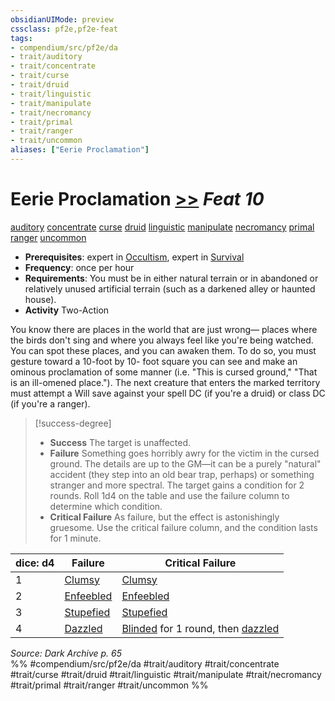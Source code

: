 ```yaml
---
obsidianUIMode: preview
cssclass: pf2e,pf2e-feat
tags:
- compendium/src/pf2e/da
- trait/auditory
- trait/concentrate
- trait/curse
- trait/druid
- trait/linguistic
- trait/manipulate
- trait/necromancy
- trait/primal
- trait/ranger
- trait/uncommon
aliases: ["Eerie Proclamation"]
---
```

# Eerie Proclamation  [>>](chapter-9-playing-the-game.md#Actions "Two-Action") *Feat 10*  
[auditory](auditory.md "Auditory Effect Trait")  [concentrate](concentrate.md "Concentrate Action & Ability Trait")  [curse](curse.md "Curse Effect Trait")  [druid](Reference/Rules/Traits/druid.md "Druid Class Trait")  [linguistic](linguistic.md "Linguistic Effect Trait")  [manipulate](manipulate.md "Manipulate General Trait")  [necromancy](necromancy.md "Necromancy School Trait")  [primal](primal.md "Primal Tradition Trait")  [ranger](Reference/Rules/Traits/ranger.md "Ranger Class Trait")  [uncommon](uncommon.md "Uncommon Rarity Trait")  

- **Prerequisites**: expert in [Occultism](skills.md#Occultism), expert in [Survival](skills.md#Survival)
- **Frequency**: once per hour
- **Requirements**: You must be in either natural terrain or in abandoned or relatively unused artificial terrain (such as a darkened alley or haunted house).
- **Activity** Two-Action

You know there are places in the world that are just wrong— places where the birds don't sing and where you always feel like you're being watched. You can spot these places, and you can awaken them. To do so, you must gesture toward a 10-foot by 10- foot square you can see and make an ominous proclamation of some manner (i.e. "This is cursed ground," "That is an ill-omened place."). The next creature that enters the marked territory must attempt a Will save against your spell DC (if you're a druid) or class DC (if you're a ranger).

> [!success-degree] 
> - **Success** The target is unaffected.
> - **Failure** Something goes horribly awry for the victim in the cursed ground. The details are up to the GM—it can be a purely "natural" accident (they step into an old bear trap, perhaps) or something stranger and more spectral. The target gains a condition for 2 rounds. Roll 1d4 on the table and use the failure column to determine which condition.
> - **Critical Failure** As failure, but the effect is astonishingly gruesome. Use the critical failure column, and the condition lasts for 1 minute.

| dice: d4 | Failure | Critical Failure |
|----------|---------|------------------|
| 1 | [Clumsy](conditions.md#Clumsy) | [Clumsy](conditions.md#Clumsy) |
| 2 | [Enfeebled](conditions.md#Enfeebled) | [Enfeebled](conditions.md#Enfeebled) |
| 3 | [Stupefied](conditions.md#Stupefied) | [Stupefied](conditions.md#Stupefied) |
| 4 | [Dazzled](conditions.md#Dazzled) | [Blinded](conditions.md#Blinded) for 1 round, then [dazzled](conditions.md#Dazzled) |


*Source: Dark Archive p. 65*  
%% #compendium/src/pf2e/da #trait/auditory #trait/concentrate #trait/curse #trait/druid #trait/linguistic #trait/manipulate #trait/necromancy #trait/primal #trait/ranger #trait/uncommon %%